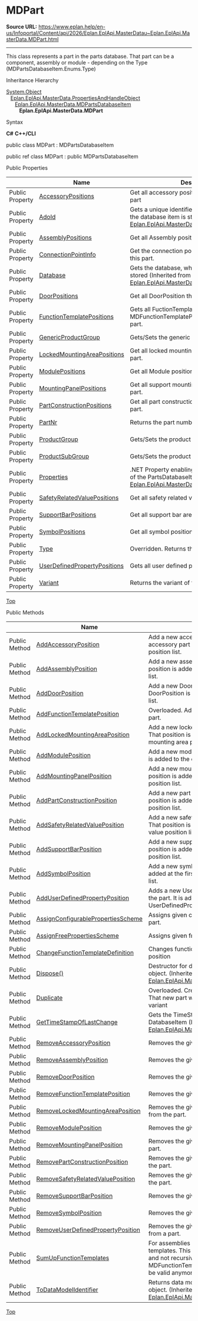 # MDPart

**Source URL:** https://www.eplan.help/en-us/Infoportal/Content/api/2026/Eplan.EplApi.MasterDatau~Eplan.EplApi.MasterData.MDPart.html

---

This class represents a part in the parts database. That part can be a component, assembly or module - depending on the Type (MDPartsDatabaseItem.Enums.Type)

Inheritance Hierarchy

[System.Object](#)  
   [Eplan.EplApi.MasterData.PropertiesAndHandleObject](Eplan.EplApi.MasterDatau~Eplan.EplApi.MasterData.PropertiesAndHandleObject.html)  
      [Eplan.EplApi.MasterData.MDPartsDatabaseItem](Eplan.EplApi.MasterDatau~Eplan.EplApi.MasterData.MDPartsDatabaseItem.html)  
         **Eplan.EplApi.MasterData.MDPart**

Syntax

**C#**
**C++/CLI**


public class MDPart : MDPartsDatabaseItem

public ref class MDPart : public MDPartsDatabaseItem

Public Properties

|  | Name | Description |
| --- | --- | --- |
| Public Property | [AccessoryPositions](Eplan.EplApi.MasterDatau~Eplan.EplApi.MasterData.MDPart~AccessoryPositions.html) | Get all accessory positions that belongs to the part |
| Public Property | [AdoId](Eplan.EplApi.MasterDatau~Eplan.EplApi.MasterData.MDPartsDatabaseItem~AdoId.html) | Gets a unique identifier in the database, where the database item is stored (Inherited from [Eplan.EplApi.MasterData.MDPartsDatabaseItem](Eplan.EplApi.MasterDatau~Eplan.EplApi.MasterData.MDPartsDatabaseItem.html)) |
| Public Property | [AssemblyPositions](Eplan.EplApi.MasterDatau~Eplan.EplApi.MasterData.MDPart~AssemblyPositions.html) | Get all Assembly positions of the part. |
| Public Property | [ConnectionPointInfo](Eplan.EplApi.MasterDatau~Eplan.EplApi.MasterData.MDPart~ConnectionPointInfo.html) | Get the connection point info associated with this part. |
| Public Property | [Database](Eplan.EplApi.MasterDatau~Eplan.EplApi.MasterData.MDPartsDatabaseItem~Database.html) | Gets the database, where the database item is stored (Inherited from [Eplan.EplApi.MasterData.MDPartsDatabaseItem](Eplan.EplApi.MasterDatau~Eplan.EplApi.MasterData.MDPartsDatabaseItem.html)) |
| Public Property | [DoorPositions](Eplan.EplApi.MasterDatau~Eplan.EplApi.MasterData.MDPart~DoorPositions.html) | Get all DoorPosition that belongs to the part. |
| Public Property | [FunctionTemplatePositions](Eplan.EplApi.MasterDatau~Eplan.EplApi.MasterData.MDPart~FunctionTemplatePositions.html) | Gets all FuctionTemplates as MDFunctionTemplatePosition object from the part. |
| Public Property | [GenericProductGroup](Eplan.EplApi.MasterDatau~Eplan.EplApi.MasterData.MDPart~GenericProductGroup.html) | Gets/Sets the generic product group of the part. |
| Public Property | [LockedMountingAreaPositions](Eplan.EplApi.MasterDatau~Eplan.EplApi.MasterData.MDPart~LockedMountingAreaPositions.html) | Get all locked mounting area positions of the part. |
| Public Property | [ModulePositions](Eplan.EplApi.MasterDatau~Eplan.EplApi.MasterData.MDPart~ModulePositions.html) | Get all Module positions of the part. |
| Public Property | [MountingPanelPositions](Eplan.EplApi.MasterDatau~Eplan.EplApi.MasterData.MDPart~MountingPanelPositions.html) | Get all support mounting panel positions of the part. |
| Public Property | [PartConstructionPositions](Eplan.EplApi.MasterDatau~Eplan.EplApi.MasterData.MDPart~PartConstructionPositions.html) | Get all part construction panel positions of the part. |
| Public Property | [PartNr](Eplan.EplApi.MasterDatau~Eplan.EplApi.MasterData.MDPart~PartNr.html) | Returns the part number of the part. |
| Public Property | [ProductGroup](Eplan.EplApi.MasterDatau~Eplan.EplApi.MasterData.MDPart~ProductGroup.html) | Gets/Sets the product group of the part. |
| Public Property | [ProductSubGroup](Eplan.EplApi.MasterDatau~Eplan.EplApi.MasterData.MDPart~ProductSubGroup.html) | Gets/Sets the product sub group of the part. |
| Public Property | [Properties](Eplan.EplApi.MasterDatau~Eplan.EplApi.MasterData.MDPartsDatabaseItem~Properties.html) | .NET Property enabling access to P8 properties of the PartsDatabaseItem object. (Inherited from [Eplan.EplApi.MasterData.MDPartsDatabaseItem](Eplan.EplApi.MasterDatau~Eplan.EplApi.MasterData.MDPartsDatabaseItem.html)) |
| Public Property | [SafetyRelatedValuePositions](Eplan.EplApi.MasterDatau~Eplan.EplApi.MasterData.MDPart~SafetyRelatedValuePositions.html) | Get all safety related valud positions of the part. |
| Public Property | [SupportBarPositions](Eplan.EplApi.MasterDatau~Eplan.EplApi.MasterData.MDPart~SupportBarPositions.html) | Get all support bar area positions of the part. |
| Public Property | [SymbolPositions](Eplan.EplApi.MasterDatau~Eplan.EplApi.MasterData.MDPart~SymbolPositions.html) | Get all symbol positions assigned to the part. |
| Public Property | [Type](Eplan.EplApi.MasterDatau~Eplan.EplApi.MasterData.MDPart~Type.html) | Overridden. Returns the part type of the part. |
| Public Property | [UserDefinedPropertyPositions](Eplan.EplApi.MasterDatau~Eplan.EplApi.MasterData.MDPart~UserDefinedPropertyPositions.html) | Gets all user defined property positions |
| Public Property | [Variant](Eplan.EplApi.MasterDatau~Eplan.EplApi.MasterData.MDPart~Variant.html) | Returns the variant of the part. |

[Top](#top)

Public Methods

|  | Name | Description |
| --- | --- | --- |
| Public Method | [AddAccessoryPosition](Eplan.EplApi.MasterDatau~Eplan.EplApi.MasterData.MDPart~AddAccessoryPosition.html) | Add a new accessory position to the part. That new accessory part is added to the end of the accessory position list. |
| Public Method | [AddAssemblyPosition](Eplan.EplApi.MasterDatau~Eplan.EplApi.MasterData.MDPart~AddAssemblyPosition.html) | Add a new assembly position to the part. That position is added to the end of the assembly position list. |
| Public Method | [AddDoorPosition](Eplan.EplApi.MasterDatau~Eplan.EplApi.MasterData.MDPart~AddDoorPosition.html) | Add a new DoorPosition to the part. That DoorPosition is added to the end of the DoorPossition list. |
| Public Method | [AddFunctionTemplatePosition](Eplan.EplApi.MasterDatau~Eplan.EplApi.MasterData.MDPart~AddFunctionTemplatePosition.html) | Overloaded. Adds a copy of FunctionTemplate to the part. |
| Public Method | [AddLockedMountingAreaPosition](Eplan.EplApi.MasterDatau~Eplan.EplApi.MasterData.MDPart~AddLockedMountingAreaPosition.html) | Add a new locked mounting area position to the part. That position is added to the end of the locked mounting area position list. |
| Public Method | [AddModulePosition](Eplan.EplApi.MasterDatau~Eplan.EplApi.MasterData.MDPart~AddModulePosition.html) | Add a new module position to the part. That position is added to the end of the module position list. |
| Public Method | [AddMountingPanelPosition](Eplan.EplApi.MasterDatau~Eplan.EplApi.MasterData.MDPart~AddMountingPanelPosition.html) | Add a new mounting panel position to the part. That position is added to the end of the mounting panel position list. |
| Public Method | [AddPartConstructionPosition](Eplan.EplApi.MasterDatau~Eplan.EplApi.MasterData.MDPart~AddPartConstructionPosition.html) | Add a new part construction position to the part. That position is added to the end of the part construction position list. |
| Public Method | [AddSafetyRelatedValuePosition](Eplan.EplApi.MasterDatau~Eplan.EplApi.MasterData.MDPart~AddSafetyRelatedValuePosition.html) | Add a new safety related value position to the part. That position is added to the end of the safety related value position list. |
| Public Method | [AddSupportBarPosition](Eplan.EplApi.MasterDatau~Eplan.EplApi.MasterData.MDPart~AddSupportBarPosition.html) | Add a new support bar position to the part. That position is added to the end of the support bar position list. |
| Public Method | [AddSymbolPosition](Eplan.EplApi.MasterDatau~Eplan.EplApi.MasterData.MDPart~AddSymbolPosition.html) | Add a new symbol position to the part. Symbol is added at the first available index of symbol position list. |
| Public Method | [AddUserDefinedPropertyPosition](Eplan.EplApi.MasterDatau~Eplan.EplApi.MasterData.MDPart~AddUserDefinedPropertyPosition.html) | Adds a new UserDefinedPropertyPosition object to the part. It is added to the end of the parts UserDefinedPropertyPositions list. |
| Public Method | [AssignConfigurablePropertiesScheme](Eplan.EplApi.MasterDatau~Eplan.EplApi.MasterData.MDPart~AssignConfigurablePropertiesScheme.html) | Assigns given configurable properties scheme to the part. |
| Public Method | [AssignFreePropertiesScheme](Eplan.EplApi.MasterDatau~Eplan.EplApi.MasterData.MDPart~AssignFreePropertiesScheme.html) | Assigns given free properties scheme to the part. |
| Public Method | [ChangeFunctionTemplateDefinition](Eplan.EplApi.MasterDatau~Eplan.EplApi.MasterData.MDPart~ChangeFunctionTemplateDefinition.html) | Changes function definition of a function template position |
| Public Method | [Dispose()](Eplan.EplApi.MasterDatau~Eplan.EplApi.MasterData.PropertiesAndHandleObject~Dispose().html) | Destructor for deterministic finalization of MDPart object. (Inherited from [Eplan.EplApi.MasterData.PropertiesAndHandleObject](Eplan.EplApi.MasterDatau~Eplan.EplApi.MasterData.PropertiesAndHandleObject.html)) |
| Public Method | [Duplicate](Eplan.EplApi.MasterDatau~Eplan.EplApi.MasterData.MDPart~Duplicate.html) | Overloaded. Create a new part with identical data. That new part will get the given part number and variant |
| Public Method | [GetTimeStampOfLastChange](Eplan.EplApi.MasterDatau~Eplan.EplApi.MasterData.MDPartsDatabaseItem~GetTimeStampOfLastChange.html) | Gets the TimeStamp of the last change from a DatabaseItem (Inherited from [Eplan.EplApi.MasterData.MDPartsDatabaseItem](Eplan.EplApi.MasterDatau~Eplan.EplApi.MasterData.MDPartsDatabaseItem.html)) |
| Public Method | [RemoveAccessoryPosition](Eplan.EplApi.MasterDatau~Eplan.EplApi.MasterData.MDPart~RemoveAccessoryPosition.html) | Removes the given accessory position from the part. |
| Public Method | [RemoveAssemblyPosition](Eplan.EplApi.MasterDatau~Eplan.EplApi.MasterData.MDPart~RemoveAssemblyPosition.html) | Removes the given assembly position from the part. |
| Public Method | [RemoveDoorPosition](Eplan.EplApi.MasterDatau~Eplan.EplApi.MasterData.MDPart~RemoveDoorPosition.html) | Removes the given DoorPosition from the part. |
| Public Method | [RemoveFunctionTemplatePosition](Eplan.EplApi.MasterDatau~Eplan.EplApi.MasterData.MDPart~RemoveFunctionTemplatePosition.html) | Removes the given functionTemplate from the part |
| Public Method | [RemoveLockedMountingAreaPosition](Eplan.EplApi.MasterDatau~Eplan.EplApi.MasterData.MDPart~RemoveLockedMountingAreaPosition.html) | Removes the given locked mounting area position from the part. |
| Public Method | [RemoveModulePosition](Eplan.EplApi.MasterDatau~Eplan.EplApi.MasterData.MDPart~RemoveModulePosition.html) | Removes the given module position from the part. |
| Public Method | [RemoveMountingPanelPosition](Eplan.EplApi.MasterDatau~Eplan.EplApi.MasterData.MDPart~RemoveMountingPanelPosition.html) | Removes the given mounting panel position from the part. |
| Public Method | [RemovePartConstructionPosition](Eplan.EplApi.MasterDatau~Eplan.EplApi.MasterData.MDPart~RemovePartConstructionPosition.html) | Removes the given part construction position from the part. |
| Public Method | [RemoveSafetyRelatedValuePosition](Eplan.EplApi.MasterDatau~Eplan.EplApi.MasterData.MDPart~RemoveSafetyRelatedValuePosition.html) | Removes the given safety related value position from the part. |
| Public Method | [RemoveSupportBarPosition](Eplan.EplApi.MasterDatau~Eplan.EplApi.MasterData.MDPart~RemoveSupportBarPosition.html) | Removes the given support bar position from the part. |
| Public Method | [RemoveSymbolPosition](Eplan.EplApi.MasterDatau~Eplan.EplApi.MasterData.MDPart~RemoveSymbolPosition.html) | Removes the given symbol position from the part. |
| Public Method | [RemoveUserDefinedPropertyPosition](Eplan.EplApi.MasterDatau~Eplan.EplApi.MasterData.MDPart~RemoveUserDefinedPropertyPosition.html) | Removes the given UserDefinedPropertyPosition from a part. |
| Public Method | [SumUpFunctionTemplates](Eplan.EplApi.MasterDatau~Eplan.EplApi.MasterData.MDPart~SumUpFunctionTemplates.html) | For assemblies and modules, sums up the function templates. This method works on this MDPart only and not recursively. All previous MDFunctionTemplatePositions of this MDPart will not be valid anymore. |
| Public Method | [ToDataModelIdentifier](Eplan.EplApi.MasterDatau~Eplan.EplApi.MasterData.MDPartsDatabaseItem~ToDataModelIdentifier.html) | Returns data model identifier which identifies this object. (Inherited from [Eplan.EplApi.MasterData.MDPartsDatabaseItem](Eplan.EplApi.MasterDatau~Eplan.EplApi.MasterData.MDPartsDatabaseItem.html)) |

[Top](#top)
